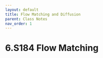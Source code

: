 ```yaml
---
layout: default
title: Flow Matching and Diffusion
parent: Class Notes
nav_order: 1
---
```


# 6.S184 Flow Matching

